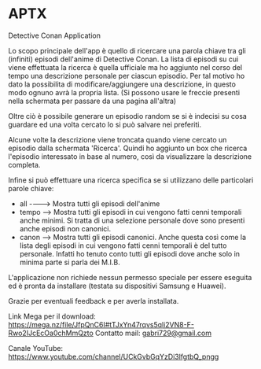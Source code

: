 # APTX
Detective Conan Application

Lo scopo principale dell'app è quello di ricercare una parola chiave tra gli (infiniti) episodi dell'anime di Detective Conan.
La lista di episodi su cui viene effettuata la ricerca è quella ufficiale ma ho aggiunto nel corso del tempo una descrizione
personale per ciascun episodio. Per tal motivo ho dato la possibilita di modificare/aggiungere una descrizione, in questo modo
ognuno avrà la propria lista. (Si possono usare le freccie presenti nella schermata per passare da una pagina all'altra)

Oltre ciò è possibile generare un episodio random se si è indecisi su cosa guardare ed una volta cercato lo si può salvare nei
preferiti.

Alcune volte la descrizione viene troncata quando viene cercato un episodio dalla schermata 'Ricerca'. 
Quindi ho aggiunto un box che ricerca l'episodio interessato in base al numero, così da visualizzare la descrizione completa.

Infine si può effettuare una ricerca specifica se si utilizzano delle particolari parole chiave:
- all ----> Mostra tutti gli episodi dell'anime
- tempo --> Mostra tutti gli episodi in cui vengono fatti cenni temporali anche minimi.
            Si tratta di una selezione personale dove sono presenti anche episodi non canonici.
- canon --> Mostra tutti gli episodi canonici. Anche questa così come la lista degli episodi in cui vengono fatti cenni
            temporali è del tutto personale. Infatti ho tenuto conto tutti gli episodi dove anche solo in minima parte
            si parla dei M.I.B.

L'applicazione non richiede nessun permesso speciale per essere eseguita ed è pronta da installare (testata su dispositivi Samsung e Huawei).

Grazie per eventuali feedback e per averla installata.

Link Mega per il download: https://mega.nz/file/JfpQnC6I#tTJxYn47rqvs5qli2VN8-F-Rwo2IJcEcOa0chMmQzto
Contatto mail: gabri729@gmail.com

Canale YouTube: https://www.youtube.com/channel/UCkGvbGqYzDi3lfgtbQ_pngg
